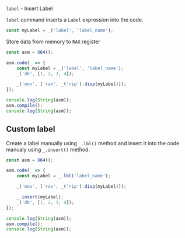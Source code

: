 `label` - Insert Label

`label` command inserts a `Label` expression into the code.

```js
const myLabel = _('label', 'label_name');
```

Store data from memory to `RAX` register

```js
const asm = X64();

asm.code(_ => {
    const myLabel = _('label', 'label_name');
    _('db', [1, 2, 3, 4]);

    _('mov', ['rax', _('rip').disp(myLabel)]);
});

console.log(String(asm));
asm.compile();
console.log(String(asm));
```

## Custom label

Create a label manually using `_.lbl()` method and insert it into the code
manualy using `_.insert()` method.

```js
const asm = X64();

asm.code(_ => {
    const myLabel = _.lbl('label_name');

    _('mov', ['rax', _('rip').disp(myLabel)]);

    _.insert(myLabel);
    _('db', [1, 2, 3, 4]);
});

console.log(String(asm));
asm.compile();
console.log(String(asm));
```
